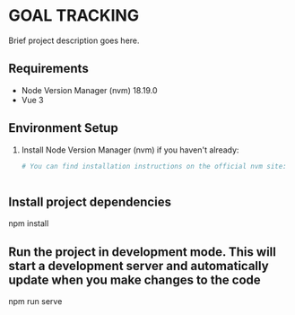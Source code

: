 # GOAL TRACKING

Brief project description goes here.

## Requirements

- Node Version Manager (nvm) 18.19.0
- Vue 3

## Environment Setup

1. Install Node Version Manager (nvm) if you haven't already:
   ```bash
   # You can find installation instructions on the official nvm site: https://github.com/nvm-sh/nvm



## Install project dependencies
npm install

## Run the project in development mode. This will start a development server and automatically update when you make changes to the code
npm run serve
